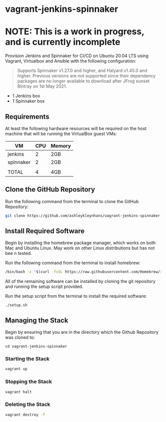 # vagrant-jenkins-spinnaker

# NOTE: This is a work in progress, and is currently incomplete

Provision Jenkins and Spinnaker for CI/CD on Ubuntu 20.04 LTS using Vagrant, Virtualbox and Ansible with the following configuration:

> Supports Spinnaker v1.27.0 and higher, and Halyard v1.45.0 and higher.
Previous versions are not supported since their dependency packages are no longer
available to download after JFrog sunset Bintray on 1st May 2021.


* 1 Jenkins box
* 1 Spinnaker box

## Requirements

At least the following hardware resources will be required on the host machine that will be running the VirtualBox guest VMs:

| VM        | CPU | Memory |
|-----------|-----|--------|
| jenkins   |  2  | 2GB    |
| spinnaker |  2  | 2GB    |
|           |     |        |
| TOTAL     |  4  | 4GB    |

## Clone the GitHub Repository

Run the following command from the terminal to clone the GitHub Repository:

```bash
git clone https://github.com/ashleykleynhans/vagrant-jenkins-spinnaker.git
```

## Install Required Software

Begin by installing the homebrew package manager, which works on both Mac
 and Ubuntu Linux.  May work on other Linux distributions but has not bee
n tested.

Run the following command from the terminal to install homebrew:

```bash
/bin/bash -c "$(curl -fsSL https://raw.githubusercontent.com/Homebrew/install/HEAD/install.sh)"
```

All of the remaining software can be installed by cloning the git repository and  running the setup script provided.

Run the setup script from the terminal to install the required software:

```bassh
./setup.sh
```

## Managing the Stack

Begin by ensuring that you are in the directory which the Github Repository was cloned to:

```
cd vagrant-jenkins-spinnaker
```

### Starting the Stack

```bash
vagrant up
```

### Stopping the Stack

```bash
vagrant halt
```

### Deleting the Stack

```bash
vagrant destroy -f
```
